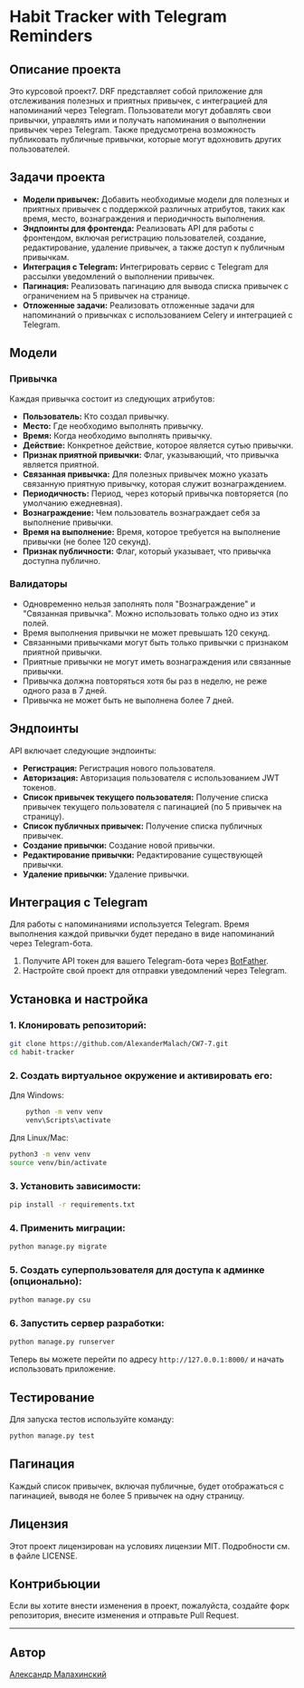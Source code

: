 
# Habit Tracker with Telegram Reminders

## Описание проекта

Это курсовой проект7. DRF представляет собой приложение для отслеживания полезных и приятных привычек, с интеграцией для напоминаний через Telegram. Пользователи могут добавлять свои привычки, управлять ими и получать напоминания о выполнении привычек через Telegram. Также предусмотрена возможность публиковать публичные привычки, которые могут вдохновить других пользователей.

## Задачи проекта

- **Модели привычек:** Добавить необходимые модели для полезных и приятных привычек с поддержкой различных атрибутов, таких как время, место, вознаграждения и периодичность выполнения.
- **Эндпоинты для фронтенда:** Реализовать API для работы с фронтендом, включая регистрацию пользователей, создание, редактирование, удаление привычек, а также доступ к публичным привычкам.
- **Интеграция с Telegram:** Интегрировать сервис с Telegram для рассылки уведомлений о выполнении привычек.
- **Пагинация:** Реализовать пагинацию для вывода списка привычек с ограничением на 5 привычек на странице.
- **Отложенные задачи:** Реализовать отложенные задачи для напоминаний о привычках с использованием Celery и интеграцией с Telegram.

## Модели

### Привычка

Каждая привычка состоит из следующих атрибутов:
- **Пользователь:** Кто создал привычку.
- **Место:** Где необходимо выполнять привычку.
- **Время:** Когда необходимо выполнять привычку.
- **Действие:** Конкретное действие, которое является сутью привычки.
- **Признак приятной привычки:** Флаг, указывающий, что привычка является приятной.
- **Связанная привычка:** Для полезных привычек можно указать связанную приятную привычку, которая служит вознаграждением.
- **Периодичность:** Период, через который привычка повторяется (по умолчанию ежедневная).
- **Вознаграждение:** Чем пользователь вознаграждает себя за выполнение привычки.
- **Время на выполнение:** Время, которое требуется на выполнение привычки (не более 120 секунд).
- **Признак публичности:** Флаг, который указывает, что привычка доступна публично.

### Валидаторы

- Одновременно нельзя заполнять поля "Вознаграждение" и "Связанная привычка". Можно использовать только одно из этих полей.
- Время выполнения привычки не может превышать 120 секунд.
- Связанными привычками могут быть только привычки с признаком приятной привычки.
- Приятные привычки не могут иметь вознаграждения или связанные привычки.
- Привычка должна повторяться хотя бы раз в неделю, не реже одного раза в 7 дней.
- Привычка не может быть не выполнена более 7 дней.

## Эндпоинты

API включает следующие эндпоинты:

- **Регистрация:** Регистрация нового пользователя.
- **Авторизация:** Авторизация пользователя с использованием JWT токенов.
- **Список привычек текущего пользователя:** Получение списка привычек текущего пользователя с пагинацией (по 5 привычек на страницу).
- **Список публичных привычек:** Получение списка публичных привычек.
- **Создание привычки:** Создание новой привычки.
- **Редактирование привычки:** Редактирование существующей привычки.
- **Удаление привычки:** Удаление привычки.

## Интеграция с Telegram

Для работы с напоминаниями используется Telegram. Время выполнения каждой привычки будет передано в виде напоминаний через Telegram-бота.

1. Получите API токен для вашего Telegram-бота через [BotFather](https://core.telegram.org/bots#botfather).
2. Настройте свой проект для отправки уведомлений через Telegram.

## Установка и настройка

### 1. Клонировать репозиторий:
 
```bash
git clone https://github.com/AlexanderMalach/CW7-7.git
cd habit-tracker
```

### 2. Создать виртуальное окружение и активировать его:

Для Windows:

```sh
    python -m venv venv
    venv\Scripts\activate
   ```

Для Linux/Mac:

```bash
python3 -m venv venv
source venv/bin/activate
```

### 3. Установить зависимости:

```bash
pip install -r requirements.txt
```

### 4. Применить миграции:

```bash
python manage.py migrate
```

### 5. Создать суперпользователя для доступа к админке (опционально):

```bash
python manage.py csu
```

### 6. Запустить сервер разработки:

```bash
python manage.py runserver
```

Теперь вы можете перейти по адресу `http://127.0.0.1:8000/` и начать использовать приложение.

## Тестирование

Для запуска тестов используйте команду:

```bash
python manage.py test
```

## Пагинация

Каждый список привычек, включая публичные, будет отображаться с пагинацией, выводя не более 5 привычек на одну страницу.

## Лицензия

Этот проект лицензирован на условиях лицензии MIT. Подробности см. в файле LICENSE.

## Контрибьюции

Если вы хотите внести изменения в проект, пожалуйста, создайте форк репозитория, внесите изменения и отправьте Pull Request.

---

## Автор

[Aлександр Малахинский](https://github.com/AlexanderMalach)
